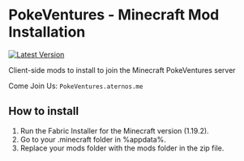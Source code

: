 # PokeVentures - Minecraft Mod Installation 
[![Latest Version](https://img.shields.io/badge/release-v1.3.2-blue "View latest release")](https://github.com/wokedev/pokeventures/releases)

Client-side mods to install to join the Minecraft PokeVentures server

Come Join Us: ```PokeVentures.aternos.me```

## How to install

1. Run the Fabric Installer for the Minecraft version (1.19.2).
2. Go to your .minecraft folder in %appdata%.
3. Replace your mods folder with the mods folder in the zip file.
